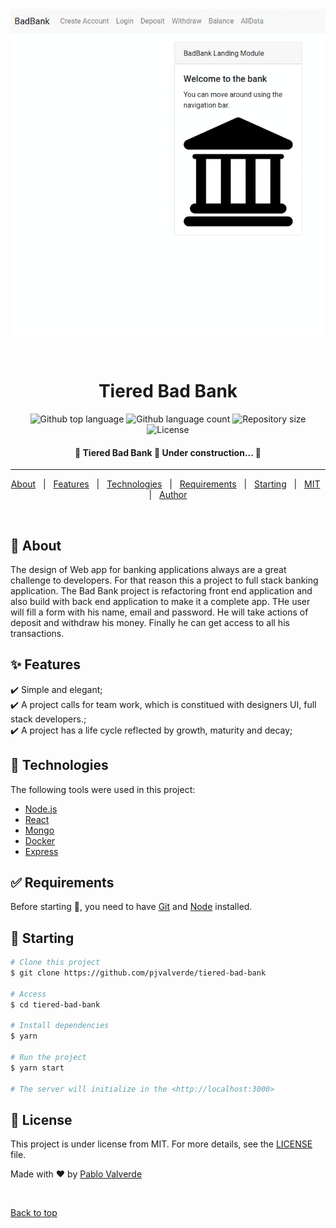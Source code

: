 <div align="center" id="top"> 
  <img src="https://github.com/pjvalverde/tiered-bad-bank/blob/main/myimage.gif" alt="Tiered Bad Bank" />

  &#xa0;

  <!-- <a href="https://tieredbadbank_starterfiles.netlify.app">Demo</a> -->
</div>

<h1 align="center">Tiered Bad Bank</h1>

<p align="center">
  <img alt="Github top language" src="https://img.shields.io/github/languages/top/{{YOUR_GITHUB_USERNAME}}/tiered-bad-bank_starterfiles?color=56BEB8">

  <img alt="Github language count" src="https://img.shields.io/github/languages/count/{{YOUR_GITHUB_USERNAME}}/tiered-bad-bank_starterfiles?color=56BEB8">

  <img alt="Repository size" src="https://img.shields.io/github/repo-size/{{YOUR_GITHUB_USERNAME}}/tiered-bad-bank_starterfiles?color=56BEB8">

  <img alt="License" src="https://img.shields.io/github/license/{{YOUR_GITHUB_USERNAME}}/tiered-bad-bank_starterfiles?color=56BEB8">

  <!-- <img alt="Github issues" src="https://img.shields.io/github/issues/{{YOUR_GITHUB_USERNAME}}/tiered-bad-bank_starterfiles?color=56BEB8" /> -->

  <!-- <img alt="Github forks" src="https://img.shields.io/github/forks/{{YOUR_GITHUB_USERNAME}}/tiered-bad-bank_starterfiles?color=56BEB8" /> -->

  <!-- <img alt="Github stars" src="https://img.shields.io/github/stars/{{YOUR_GITHUB_USERNAME}}/tiered-bad-bank_starterfiles?color=56BEB8" /> -->
</p>

<!--Status -->

<h4 align="center"> 
	🚧  Tiered Bad Bank 🚀 Under construction...  🚧
</h4> 

<hr> 

<p align="center">
  <a href="#dart-about">About</a> &#xa0; | &#xa0; 
  <a href="#sparkles-features">Features</a> &#xa0; | &#xa0;
  <a href="#rocket-technologies">Technologies</a> &#xa0; | &#xa0;
  <a href="#white_check_mark-requirements">Requirements</a> &#xa0; | &#xa0;
  <a href="#checkered_flag-starting">Starting</a> &#xa0; | &#xa0;
  <a href="#memo-license">MIT</a> &#xa0; | &#xa0;
  <a href="https://github.com/pjvalverde" target="_blank">Author</a>
</p>

<br>

## :dart: About ##

The design of Web app for banking applications always are a great challenge to developers. For that reason this a project to full stack banking application. The Bad Bank project is refactoring front end application and also build with back end application to make it a complete app. THe user will fill a form with his name, email and password. He will take actions of deposit and withdraw his money. Finally he can get access to all his transactions.

## :sparkles: Features ##

:heavy_check_mark: Simple and elegant;\
:heavy_check_mark: A project calls for team work, which is constitued with designers UI, full stack developers.;\
:heavy_check_mark: A project has a life cycle reflected by growth, maturity and decay;

## :rocket: Technologies ##

The following tools were used in this project:


- [Node.js](https://nodejs.org/en/)
- [React](https://pt-br.reactjs.org/)
- [Mongo](https://www.mongodb.com/)
- [Docker](https://www.docker.com//)
- [Express](https://expressjs.com/)

## :white_check_mark: Requirements ##

Before starting :checkered_flag:, you need to have [Git](https://git-scm.com) and [Node](https://nodejs.org/en/) installed.

## :checkered_flag: Starting ##

```bash
# Clone this project
$ git clone https://github.com/pjvalverde/tiered-bad-bank

# Access
$ cd tiered-bad-bank

# Install dependencies
$ yarn

# Run the project
$ yarn start

# The server will initialize in the <http://localhost:3000>
```

## :memo: License ##

This project is under license from MIT. For more details, see the [LICENSE](LICENSE.md) file.


Made with :heart: by <a href="https://github.com/YOUR_GITHUB_USERNAME" target="_blank">Pablo Valverde</a>

&#xa0;

<a href="#top">Back to top</a>

